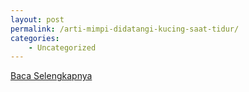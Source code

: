 ```yaml
---
layout: post
permalink: /arti-mimpi-didatangi-kucing-saat-tidur/
categories:
    - Uncategorized
---
```


[Baca Selengkapnya](/10)